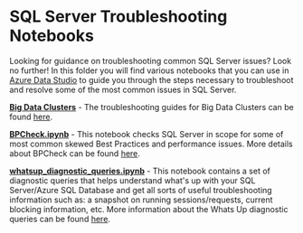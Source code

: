 # SQL Server Troubleshooting Notebooks
Looking for guidance on troubleshooting common SQL Server issues? Look no further! In this folder you will find various notebooks that you can use in [Azure Data Studio](https://docs.microsoft.com/sql/azure-data-studio/what-is) to guide you through the steps necessary to troubleshoot and resolve some of the most common issues in SQL Server.

**[Big Data Clusters](https://github.com/microsoft/tigertoolbox/tree/master/Big-Data-Clusters)** - The troubleshooting guides for Big Data Clusters can be found [here](https://github.com/microsoft/tigertoolbox/tree/master/Big-Data-Clusters).

**[BPCheck.ipynb](https://github.com/microsoft/tigertoolbox/blob/master/BPCheck/BPCheck.ipynb)** - This notebook checks SQL Server in scope for some of most common skewed Best Practices and performance issues. More details about BPCheck can be found [here](https://github.com/microsoft/tigertoolbox/tree/master/BPCheck).

**[whatsup_diagnostic_queries.ipynb](https://github.com/microsoft/tigertoolbox/blob/master/usp_WhatsUp/whatsup_diagnostic_queries.ipynb)** - This notebook contains a set of diagnostic queries that helps understand what's up with your SQL Server/Azure SQL Database and get all sorts of useful troubleshooting information such as: a snapshot on running sessions/requests, current blocking information, etc. More information about the Whats Up diagnostic queries can be found [here](https://github.com/microsoft/tigertoolbox/tree/master/usp_WhatsUp).
